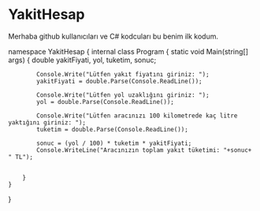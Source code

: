 # YakitHesap

Merhaba github kullanıcıları ve C# kodcuları bu benim ilk kodum. 


namespace YakitHesap
{
    internal class Program
    {
        static void Main(string[] args)
        {
            double yakitFiyati, yol, tuketim, sonuc;


            Console.Write("Lütfen yakıt fiyatını giriniz: ");
            yakitFiyati = double.Parse(Console.ReadLine());

            Console.Write("Lütfen yol uzaklığını giriniz: ");
            yol = double.Parse(Console.ReadLine());

            Console.Write("Lütfen aracınızı 100 kilometrede kaç litre yaktığını giriniz: ");
            tuketim = double.Parse(Console.ReadLine());

            sonuc = (yol / 100) * tuketim * yakitFiyati;
            Console.WriteLine("Aracınızın toplam yakıt tüketimi: "+sonuc+ " TL");


        }
    }
}
